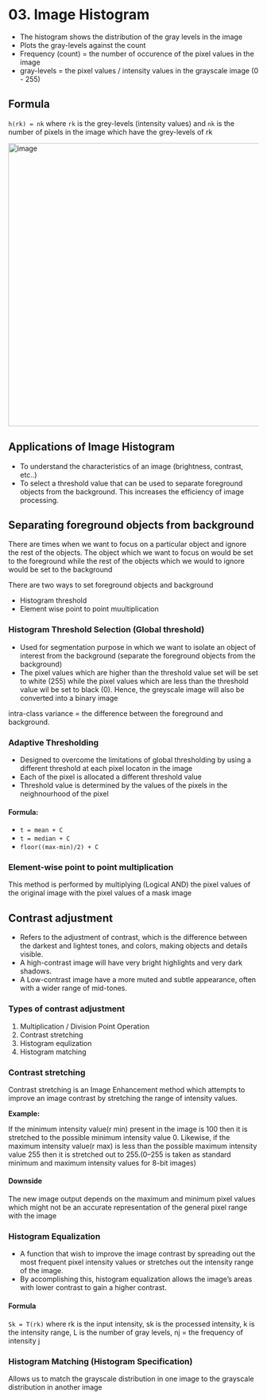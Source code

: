 # 03. Image Histogram
- The histogram shows the distribution of the gray levels in the image
- Plots the gray-levels against the count
- Frequency (count) = the number of occurence of the pixel values in the image
- gray-levels = the pixel values / intensity values in the grayscale image (0 - 255)

## Formula
`h(rk) = nk` where `rk` is the grey-levels (intensity values) and `nk` is the number of pixels in the image which have the grey-levels of rk

<img width="1017" height="568" alt="image" src="https://github.com/user-attachments/assets/38229e53-5009-49aa-a0a8-5186a60ace60" />

## Applications of Image Histogram
- To understand the characteristics of an image (brightness, contrast, etc..)
- To select a threshold value that can be used to separate foreground objects from the background. This increases the efficiency of image processing.

## Separating foreground objects from background
There are times when we want to focus on a particular object and ignore the rest of the objects. The object which we want to focus on would be set to the foreground while the rest of the objects which we would to ignore would be set to the background

There are two ways to set foreground objects and background
- Histogram threshold
- Element wise point to point muultiplication

### Histogram Threshold Selection (Global threshold)
- Used for segmentation purpose in which we want to isolate an object of interest from the background (separate the foreground objects from the background)
- The pixel values which are higher than the threshold value set will be set to white (255) while the pixel values which are less than the threshold value wil be set to black (0). Hence, the greyscale image will also be converted into a binary image
  
intra-class variance = the difference between the foreground and background. 

### Adaptive Thresholding
- Designed to overcome the limitations of global thresholding by using a different threshold at each pixel locaton in the image
- Each of the pixel is allocated a different threshold value
- Threshold value is determined by the values of the pixels in the neighnourhood of the pixel

#### Formula:
- `t = mean + C`
- `t = median + C`
- `floor((max-min)/2) + C`

### Element-wise point to point multiplication
This method is performed by multiplying (Logical AND) the pixel values of the original image with the pixel values of a mask image

## Contrast adjustment
- Refers to the adjustment of contrast, which is the difference between the darkest and lightest tones, and colors, making objects and details visible.
- A high-contrast image will have very bright highlights and very dark shadows.
- A Low-contrast image have a more muted and subtle appearance, often with a wider range of mid-tones. 

### Types of contrast adjustment
1. Multiplication / Division Point Operation
2. Contrast stretching
3. Histogram equlization
4. Histogram matching

### Contrast stretching
Contrast stretching is an Image Enhancement method which attempts to improve an image contrast by stretching the range of intensity values.

**Example:**

If the minimum intensity value(r min) present in the image is 100 then it is stretched to the possible minimum intensity value 0. Likewise, if the maximum intensity value(r max) is less than the possible maximum intensity value 255 then it is stretched out to 255.(0–255 is taken as standard minimum and maximum intensity values for 8-bit images)

#### Downside
The new image output depends on the maximum and minimum pixel values which might not be an accurate representation of the general pixel range with the image

### Histogram Equalization
- A function that wish to improve the image contrast by spreading out the most frequent pixel intensity values or stretches out the intensity range of the image.
-  By accomplishing this, histogram equalization allows the image’s areas with lower contrast to gain a higher contrast.

#### Formula
`Sk = T(rk)` where rk is the input intensity, sk is the processed intensity, k is the intensity range, L is the number of gray levels, nj = the frequency of intensity j

### Histogram Matching (Histogram Specification)
Allows us to match the grayscale distribution in one image to the grayscale distribution in another image
